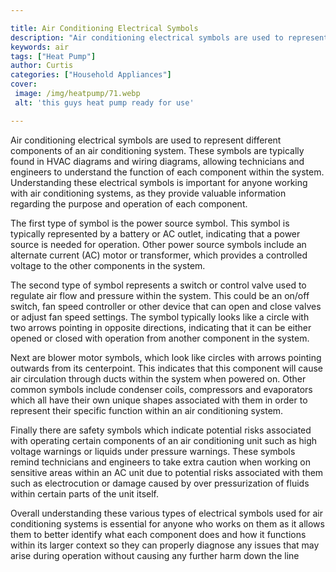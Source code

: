 ```yaml
---

title: Air Conditioning Electrical Symbols
description: "Air conditioning electrical symbols are used to represent different components of an air conditioning system. These symbols are ty...get more info"
keywords: air
tags: ["Heat Pump"]
author: Curtis
categories: ["Household Appliances"]
cover: 
 image: /img/heatpump/71.webp
 alt: 'this guys heat pump ready for use'

---
```


Air conditioning electrical symbols are used to represent different components of an air conditioning system. These symbols are typically found in HVAC diagrams and wiring diagrams, allowing technicians and engineers to understand the function of each component within the system. Understanding these electrical symbols is important for anyone working with air conditioning systems, as they provide valuable information regarding the purpose and operation of each component.

The first type of symbol is the power source symbol. This symbol is typically represented by a battery or AC outlet, indicating that a power source is needed for operation. Other power source symbols include an alternate current (AC) motor or transformer, which provides a controlled voltage to the other components in the system.

The second type of symbol represents a switch or control valve used to regulate air flow and pressure within the system. This could be an on/off switch, fan speed controller or other device that can open and close valves or adjust fan speed settings. The symbol typically looks like a circle with two arrows pointing in opposite directions, indicating that it can be either opened or closed with operation from another component in the system. 

Next are blower motor symbols, which look like circles with arrows pointing outwards from its centerpoint. This indicates that this component will cause air circulation through ducts within the system when powered on. Other common symbols include condenser coils, compressors and evaporators which all have their own unique shapes associated with them in order to represent their specific function within an air conditioning system. 

Finally there are safety symbols which indicate potential risks associated with operating certain components of an air conditioning unit such as high voltage warnings or liquids under pressure warnings. These symbols remind technicians and engineers to take extra caution when working on sensitive areas within an AC unit due to potential risks associated with them such as electrocution or damage caused by over pressurization of fluids within certain parts of the unit itself. 

Overall understanding these various types of electrical symbols used for air conditioning systems is essential for anyone who works on them as it allows them to better identify what each component does and how it functions within its larger context so they can properly diagnose any issues that may arise during operation without causing any further harm down the line
